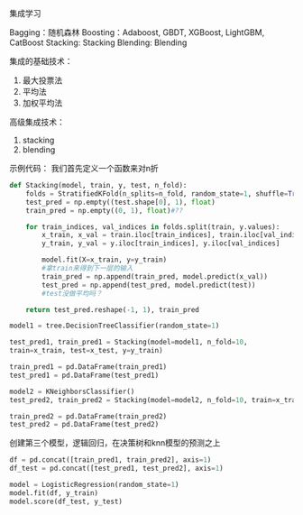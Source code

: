 集成学习

Bagging：随机森林
Boosting：Adaboost, GBDT, XGBoost, LightGBM, CatBoost
Stacking: Stacking
Blending: Blending

集成的基础技术：
1. 最大投票法
2. 平均法
3. 加权平均法

高级集成技术：
1. stacking
2. blending

示例代码：
我们首先定义一个函数来对n折
```python
def Stacking(model, train, y, test, n_fold):
    folds = StratifiedKFold(n_splits=n_fold, random_state=1, shuffle=True)
    test_pred = np.empty((test.shape[0], 1), float)
    train_pred = np.empty((0, 1), float)#??

    for train_indices, val_indices in folds.split(train, y.values):
        x_train, x_val = train.iloc[train_indices], train.iloc[val_indices]
        y_train, y_val = y.iloc[train_indices], y.iloc[val_indices]

        model.fit(X=x_train, y=y_train)
        #拿train来得到下一层的输入
        train_pred = np.append(train_pred, model.predict(x_val))
        test_pred = np.append(test_pred, model.predict(test))
        #test没做平均吗？

    return test_pred.reshape(-1, 1), train_pred
```
```python
model1 = tree.DecisionTreeClassifier(random_state=1)

test_pred1, train_pred1 = Stacking(model=model1, n_fold=10, 
train=x_train, test=x_test, y=y_train)

train_pred1 = pd.DataFrame(train_pred1)
test_pred1 = pd.DataFrame(test_pred1)

model2 = KNeighborsClassifier()
test_pred2, train_pred2 = Stacking(model=model2, n_fold=10, train=x_train, test=x_test, y=y_train)

train_pred2 = pd.DataFrame(train_pred2)
test_pred2 = pd.DataFrame(test_pred2)
```
创建第三个模型，逻辑回归，在决策树和knn模型的预测之上
```python
df = pd.concat([train_pred1, train_pred2], axis=1)
df_test = pd.concat([test_pred1, test_pred2], axis=1)

model = LogisticRegression(random_state=1)
model.fit(df, y_train)
model.score(df_test, y_test)
```

